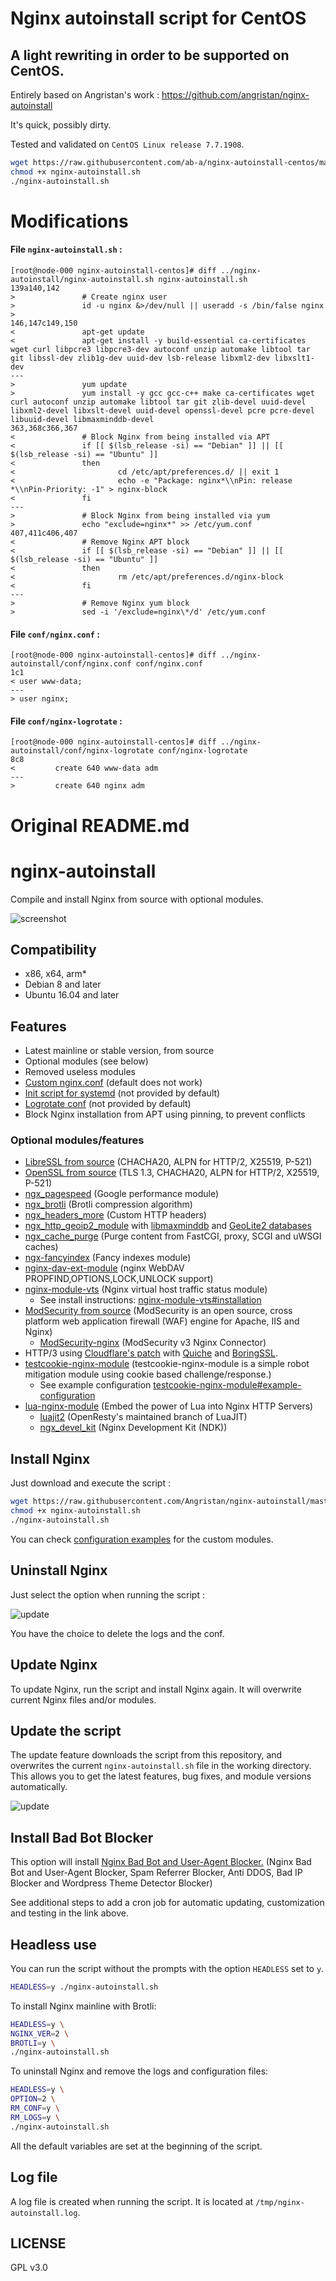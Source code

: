 # Nginx autoinstall script for CentOS

## A light rewriting in order to be supported on CentOS.

Entirely based on Angristan's work : https://github.com/angristan/nginx-autoinstall

It's quick, possibly dirty.

Tested and validated on `CentOS Linux release 7.7.1908`.

```sh
wget https://raw.githubusercontent.com/ab-a/nginx-autoinstall-centos/master/nginx-autoinstall.sh
chmod +x nginx-autoinstall.sh
./nginx-autoinstall.sh
```

# Modifications
#### File `nginx-autoinstall.sh` :
```
[root@node-000 nginx-autoinstall-centos]# diff ../nginx-autoinstall/nginx-autoinstall.sh nginx-autoinstall.sh
139a140,142
>               # Create nginx user
>               id -u nginx &>/dev/null || useradd -s /bin/false nginx
>
146,147c149,150
<               apt-get update
<               apt-get install -y build-essential ca-certificates wget curl libpcre3 libpcre3-dev autoconf unzip automake libtool tar git libssl-dev zlib1g-dev uuid-dev lsb-release libxml2-dev libxslt1-dev
---
>               yum update
>               yum install -y gcc gcc-c++ make ca-certificates wget curl autoconf unzip automake libtool tar git zlib-devel uuid-devel libxml2-devel libxslt-devel uuid-devel openssl-devel pcre pcre-devel libuuid-devel libmaxminddb-devel
363,368c366,367
<               # Block Nginx from being installed via APT
<               if [[ $(lsb_release -si) == "Debian" ]] || [[ $(lsb_release -si) == "Ubuntu" ]]
<               then
<                       cd /etc/apt/preferences.d/ || exit 1
<                       echo -e "Package: nginx*\\nPin: release *\\nPin-Priority: -1" > nginx-block
<               fi
---
>               # Block Nginx from being installed via yum
>               echo "exclude=nginx*" >> /etc/yum.conf
407,411c406,407
<               # Remove Nginx APT block
<               if [[ $(lsb_release -si) == "Debian" ]] || [[ $(lsb_release -si) == "Ubuntu" ]]
<               then
<                       rm /etc/apt/preferences.d/nginx-block
<               fi
---
>               # Remove Nginx yum block
>               sed -i '/exclude=nginx\*/d' /etc/yum.conf
```
#### File `conf/nginx.conf` :
```
[root@node-000 nginx-autoinstall-centos]# diff ../nginx-autoinstall/conf/nginx.conf conf/nginx.conf
1c1
< user www-data;
---
> user nginx;
```
#### File `conf/nginx-logrotate` :
```
[root@node-000 nginx-autoinstall-centos]# diff ../nginx-autoinstall/conf/nginx-logrotate conf/nginx-logrotate
8c8
<         create 640 www-data adm
---
>         create 640 nginx adm
```

# Original README.md

# nginx-autoinstall

Compile and install Nginx from source with optional modules.

![screenshot](https://user-images.githubusercontent.com/11699655/33800227-29565ef6-dd3c-11e7-9967-7232ecd36ee4.png)

## Compatibility

* x86, x64, arm*
* Debian 8 and later
* Ubuntu 16.04 and later

## Features

* Latest mainline or stable version, from source
* Optional modules (see below)
* Removed useless modules
* [Custom nginx.conf](https://github.com/Angristan/nginx-autoinstall/blob/master/conf/nginx.conf) (default does not work)
* [Init script for systemd](https://github.com/Angristan/nginx-autoinstall/blob/master/conf/nginx.service) (not provided by default)
* [Logrotate conf](https://github.com/Angristan/nginx-autoinstall/blob/master/conf/nginx-logrotate) (not provided by default)
* Block Nginx installation from APT using pinning, to prevent conflicts

### Optional modules/features

* [LibreSSL from source](http://www.libressl.org/) (CHACHA20, ALPN for HTTP/2, X25519, P-521)
* [OpenSSL from source](https://www.openssl.org/) (TLS 1.3, CHACHA20, ALPN for HTTP/2, X25519, P-521)
* [ngx_pagespeed](https://github.com/pagespeed/ngx_pagespeed) (Google performance module)
* [ngx_brotli](https://github.com/eustas/ngx_brotli) (Brotli compression algorithm)
* [ngx_headers_more](https://github.com/openresty/headers-more-nginx-module) (Custom HTTP headers)
* [ngx_http_geoip2_module](https://github.com/leev/ngx_http_geoip2_module) with [libmaxminddb](https://github.com/maxmind/libmaxminddb) and [GeoLite2 databases](https://dev.maxmind.com/geoip/geoip2/geolite2/)
* [ngx_cache_purge](https://github.com/FRiCKLE/ngx_cache_purge) (Purge content from FastCGI, proxy, SCGI and uWSGI caches)
* [ngx-fancyindex](https://github.com/aperezdc/ngx-fancyindex) (Fancy indexes module)
* [nginx-dav-ext-module](https://github.com/arut/nginx-dav-ext-module) (nginx WebDAV PROPFIND,OPTIONS,LOCK,UNLOCK support)
* [nginx-module-vts](https://github.com/vozlt/nginx-module-vts) (Nginx virtual host traffic status module)
  * See install instructions: [nginx-module-vts#installation](https://github.com/vozlt/nginx-module-vts#installation)
* [ModSecurity from source](https://github.com/SpiderLabs/ModSecurity) (ModSecurity is an open source, cross platform web application firewall (WAF) engine for Apache, IIS and Nginx)
  * [ModSecurity-nginx](https://github.com/SpiderLabs/ModSecurity-nginx) (ModSecurity v3 Nginx Connector)
* HTTP/3 using [Cloudflare's patch](https://blog.cloudflare.com/experiment-with-http-3-using-nginx-and-quiche/) with [Quiche](https://github.com/cloudflare/quiche) and [BoringSSL](https://github.com/google/boringssl).
* [testcookie-nginx-module](https://github.com/kyprizel/testcookie-nginx-module) (testcookie-nginx-module is a simple robot mitigation module using cookie based challenge/response.)
  * See example configuration [testcookie-nginx-module#example-configuration](https://github.com/kyprizel/testcookie-nginx-module#example-configuration) 
* [lua-nginx-module](https://github.com/openresty/lua-nginx-module) (Embed the power of Lua into Nginx HTTP Servers)
  * [luajit2](https://github.com/openresty/luajit2) (OpenResty's maintained branch of LuaJIT)
  * [ngx_devel_kit](https://github.com/simplresty/ngx_devel_kit) (Nginx Development Kit (NDK))

## Install Nginx

Just download and execute the script :

```sh
wget https://raw.githubusercontent.com/Angristan/nginx-autoinstall/master/nginx-autoinstall.sh
chmod +x nginx-autoinstall.sh
./nginx-autoinstall.sh
```

You can check [configuration examples](https://github.com/Angristan/nginx-autoinstall/tree/master/conf) for the custom modules.

## Uninstall Nginx

Just select the option when running the script :

![update](https://lut.im/Hj7wJKWwke/WZqeHT1QwwGfKXFf.png)

You have the choice to delete the logs and the conf.

## Update Nginx

To update Nginx, run the script and install Nginx again. It will overwrite current Nginx files and/or modules.

## Update the script

The update feature downloads the script from this repository, and overwrites the current `nginx-autoinstall.sh` file in the working directory. This allows you to get the latest features, bug fixes, and module versions automatically.

![update](https://lut.im/uQSSVxAz09/zhZRuvJjZp2paLHm.png)

## Install Bad Bot Blocker

This option will install [Nginx Bad Bot and User-Agent Blocker.](https://github.com/mitchellkrogza/nginx-ultimate-bad-bot-blocker) (Nginx Bad Bot and User-Agent Blocker, Spam Referrer Blocker, Anti DDOS, Bad IP Blocker and Wordpress Theme Detector Blocker)

See additional steps to add a cron job for automatic updating, customization and testing in the link above.

## Headless use

You can run the script without the prompts with the option `HEADLESS` set to `y`.

```sh
HEADLESS=y ./nginx-autoinstall.sh
```

To install Nginx mainline with Brotli:

```sh
HEADLESS=y \
NGINX_VER=2 \
BROTLI=y \
./nginx-autoinstall.sh
```

To uninstall Nginx and remove the logs and configuration files:

```sh
HEADLESS=y \
OPTION=2 \
RM_CONF=y \
RM_LOGS=y \
./nginx-autoinstall.sh
```

All the default variables are set at the beginning of the script.

## Log file

A log file is created when running the script. It is located at `/tmp/nginx-autoinstall.log`.

## LICENSE

GPL v3.0
